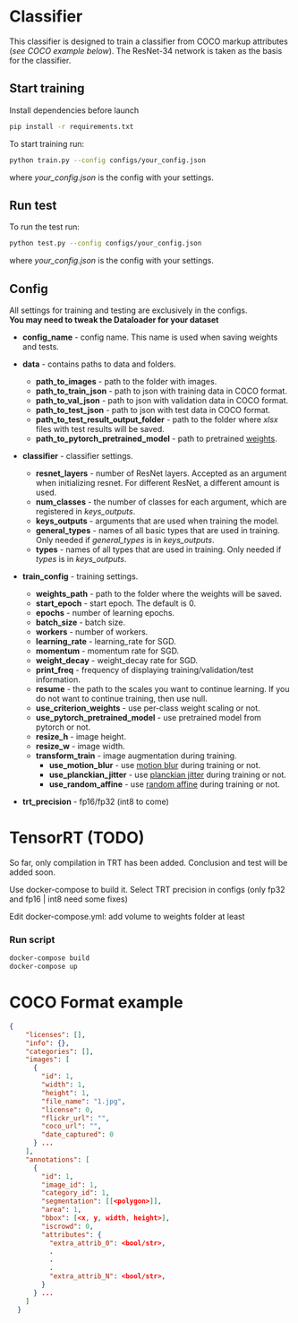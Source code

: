 # Classifier

This classifier is designed to train a classifier from COCO markup attributes (<i>see COCO example below</i>). The ResNet-34 network is taken as the basis for the classifier.

## Start training

Install dependencies before launch

```bash
pip install -r requirements.txt
```

To start training run:

```bash
python train.py --config configs/your_config.json
```
where *your_config.json* is the config with your settings.

## Run test

To run the test run:

```bash
python test.py --config configs/your_config.json
```
where *your_config.json* is the config with your settings.

## Config

All settings for training and testing are exclusively in the configs. <br><b> You may need to tweak the Dataloader for your dataset </b>

- **config_name** - config name. This name is used when saving weights and tests.
- **data** - contains paths to data and folders.

    - **path_to_images** - path to the folder with images.
    - **path_to_train_json** - path to json with training data in COCO format.
    - **path_to_val_json** - path to json with validation data in COCO format.
    - **path_to_test_json** - path to json with test data in COCO format.
    - **path_to_test_result_output_folder** - path to the folder where *xlsx* files with test results will be saved.
    - **path_to_pytorch_pretrained_model** - path to pretrained [weights](https://download.pytorch.org/models/resnet34-b627a593.pth).
- **classifier** - classifier settings.
    - **resnet_layers** - number of ResNet layers. Accepted as an argument when initializing resnet. For different ResNet, a different amount is used.
    - **num_classes** - the number of classes for each argument, which are registered in *keys_outputs*.
    - **keys_outputs** - arguments that are used when training the model.
    - **general_types** - names of all basic types that are used in training. Only needed if *general_types* is in *keys_outputs*.
    - **types** - names of all types that are used in training. Only needed if *types* is in *keys_outputs*.
- **train_config** - training settings.
    - **weights_path** - path to the folder where the weights will be saved.
    - **start_epoch** - start epoch. The default is 0.
    - **epochs** - number of learning epochs.
    - **batch_size** - batch size.
    - **workers** - number of workers.
    - **learning_rate** - learning_rate for SGD.
    - **momentum** - momentum rate for SGD.
    - **weight_decay** - weight_decay rate for SGD.
    - **print_freq** - frequency of displaying training/validation/test information.
    - **resume** - the path to the scales you want to continue learning. If you do not want to continue training, then use null.
    - **use_criterion_weights** - use per-class weight scaling or not.
    - **use_pytorch_pretrained_model** - use pretrained model from pytorch or not.
    - **resize_h** - image height.
    - **resize_w** - image width.
    - **transform_train** - image augmentation during training.
        - **use_motion_blur** - use [motion blur](https://kornia.readthedocs.io/en/latest/augmentation.module.html#kornia.augmentation.RandomMotionBlur) during training or not.
        - **use_planckian_jitter** - use [planckian jitter](https://kornia.readthedocs.io/en/latest/augmentation.module.html#kornia.augmentation.RandomPlanckianJitter) during training or not.
        - **use_random_affine** - use [random affine](https://kornia.readthedocs.io/en/latest/augmentation.module.html#kornia.augmentation.RandomAffine) during training or not.
- **trt_precision** - fp16/fp32 (int8 to come) 
# TensorRT (TODO)

So far, only compilation in TRT has been added. Conclusion and test will be added soon.

Use docker-compose to build it. Select TRT precision in configs (only fp32 and fp16 | int8 need some fixes)

Edit docker-compose.yml: add volume to weights folder at least

### Run script 
```bash 
docker-compose build
docker-compose up

```

# COCO Format example

```json
{
    "licenses": [],
    "info": {},
    "categories": [],
    "images": [
      {
        "id": 1,
        "width": 1,
        "height": 1,
        "file_name": "1.jpg",
        "license": 0,
        "flickr_url": "",
        "coco_url": "",
        "date_captured": 0
      } ...
    ],
    "annotations": [
      {
        "id": 1,
        "image_id": 1,
        "category_id": 1,
        "segmentation": [[<polygon>]],
        "area": 1,
        "bbox": [<x, y, width, height>],
        "iscrowd": 0,
        "attributes": {
          "extra_attrib_0": <bool/str>,
          .
          .
          .
          "extra_attrib_N": <bool/str>,
        }
      } ...
    ]
  }
```